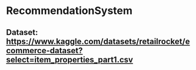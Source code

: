 # RecommendationSystem

## Dataset: https://www.kaggle.com/datasets/retailrocket/ecommerce-dataset?select=item_properties_part1.csv


